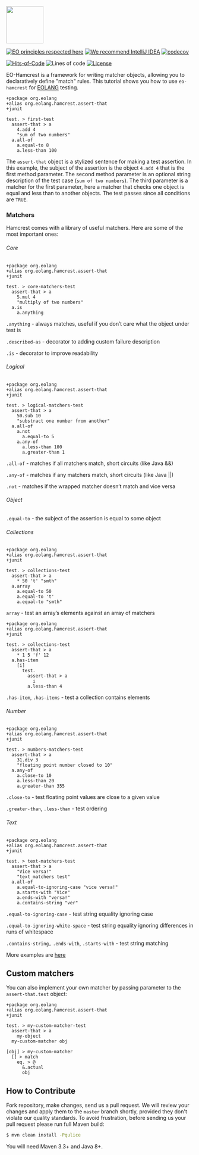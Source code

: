 <img src="https://www.yegor256.com/images/books/elegant-objects/cactus.svg" height="100px" />

[![EO principles respected here](https://www.elegantobjects.org/badge.svg)](https://www.elegantobjects.org)
[![We recommend IntelliJ IDEA](https://www.elegantobjects.org/intellij-idea.svg)](https://www.jetbrains.com/idea/)
[![codecov](https://codecov.io/gh/cqfn/eo/branch/master/graph/badge.svg)](https://codecov.io/gh/cqfn/eo)

[![Hits-of-Code](https://hitsofcode.com/github/graur/eo-hamcrest?branch=main)](https://hitsofcode.com/github/graur/eo-hamcrest/view?branch=main)
![Lines of code](https://img.shields.io/tokei/lines/github/Graur/eo-hamcrest)
[![License](https://img.shields.io/badge/license-MIT-green.svg)](https://github.com/Graur/eo-tests/blob/main/LICENSE.txt)


EO-Hamcrest is a framework for writing matcher objects, allowing you to declaratively define "match" rules. This tutorial shows you how to use ```eo-hamcrest``` for [EOLANG](https://www.eolang.org) testing.


```
+package org.eolang
+alias org.eolang.hamcrest.assert-that
+junit

test. > first-test
  assert-that > a
    4.add 4
    "sum of two numbers"
  a.all-of
    a.equal-to 8
    a.less-than 100
```

The ```assert-that``` object is a stylized sentence for making a test assertion.
In this example, the subject of the assertion is the object ```4.add 4``` that is the first method parameter. The second method parameter is an optional string description of the test case (```sum of two numbers```). The third parameter is a matcher for the first parameter, here a matcher that checks one object is equal and less than to another objects. The test passes since all conditions are ```TRUE```.

### Matchers

Hamcrest comes with a library of useful matchers. Here are some of the most important ones:

###### Core

```
+package org.eolang
+alias org.eolang.hamcrest.assert-that
+junit

test. > core-matchers-test
  assert-that > a
    5.mul 4
    "multiply of two numbers"
  a.is
    a.anything
```

```.anything``` - always matches, useful if you don’t care what the object under test is

```.described-as``` - decorator to adding custom failure description

```.is``` - decorator to improve readability

###### Logical
```
+package org.eolang
+alias org.eolang.hamcrest.assert-that
+junit

test. > logical-matchers-test
  assert-that > a
    50.sub 10
    "substract one number from another"
  a.all-of
    a.not 
      a.equal-to 5
    a.any-of
      a.less-than 100
      a.greater-than 1
```

```.all-of``` - matches if all matchers match, short circuits (like Java &&)

```.any-of``` - matches if any matchers match, short circuits (like Java ||)

```.not``` - matches if the wrapped matcher doesn’t match and vice versa

###### Object
```.equal-to``` - the subject of the assertion is equal to some object

###### Collections
```
+package org.eolang
+alias org.eolang.hamcrest.assert-that
+junit

test. > collections-test
  assert-that > a
    * 50 't' "smth"
  a.array
    a.equal-to 50
    a.equal-to 't'
    a.equal-to "smth"
```
```array``` - test an array’s elements against an array of matchers

```
+package org.eolang
+alias org.eolang.hamcrest.assert-that
+junit

test. > collections-test
  assert-that > a
    * 1 5 'f' 12
  a.has-item
    [i]
      test.
        assert-that > a
          i
        a.less-than 4
```

```.has-item```, ```.has-items``` - test a collection contains elements

###### Number

```
+package org.eolang
+alias org.eolang.hamcrest.assert-that
+junit

test. > numbers-matchers-test
  assert-that > a
    31.div 3
    "floating point number closed to 10"
  a.any-of
    a.close-to 10
    a.less-than 20
    a.greater-than 355
```

```.close-to``` - test floating point values are close to a given value

```.greater-than```, ```.less-than``` - test ordering

###### Text

```
+package org.eolang
+alias org.eolang.hamcrest.assert-that
+junit

test. > text-matchers-test
  assert-that > a
    "Vice versa!"
    "text matchers test"
  a.all-of
    a.equal-to-ignoring-case "vice versa!"
    a.starts-with "Vice"
    a.ends-with "versa!"
    a.contains-string "ver"
```

```.equal-to-ignoring-case``` - test string equality ignoring case

```.equal-to-ignoring-white-space``` - test string equality ignoring differences in runs of whitespace

```.contains-string,``` ```.ends-with```, ```.starts-with``` - test string matching


More examples are [here](https://github.com/Graur/eo-hamcrest/tree/main/examples)

## Custom matchers

You can also implement your own matcher by passing parameter to the ```assert-that.test``` object:

```
+package org.eolang
+alias org.eolang.hamcrest.assert-that
+junit

test. > my-custom-matcher-test
  assert-that > a
    my-object
  my-custom-matcher obj

[obj] > my-custom-matcher
  [] > match
    eq. > @
      &.actual
      obj    
```

## How to Contribute

Fork repository, make changes, send us a pull request.
We will review your changes and apply them to the `master` branch shortly,
provided they don't violate our quality standards. To avoid frustration,
before sending us your pull request please run full Maven build:

```bash
$ mvn clean install -Pqulice
```

You will need Maven 3.3+ and Java 8+.
